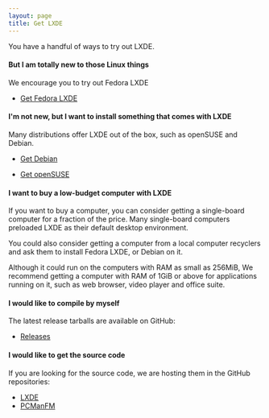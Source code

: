 ```yaml
---
layout: page
title: Get LXDE
---
```


You have a handful of ways to try out LXDE.

#### But I am totally new to those Linux things

We encourage you to try out Fedora LXDE

<ul class="actions">
  <li><a href="https://fedoraproject.org/spins/lxde/" class="button special">Get Fedora LXDE</a></li>
</ul>

#### I'm not new, but I want to install something that comes with LXDE

Many distributions offer LXDE out of the box, such as openSUSE and Debian.

<ul class="actions">
  <li><a href="https://www.debian.org/CD/live/#live-install-stable" class="button special">Get Debian</a></li>
</ul>
<ul class="actions">
  <li><a href="https://get.opensuse.org" class="button special">Get openSUSE</a></li>
</ul>

#### I want to buy a low-budget computer with LXDE

If you want to buy a computer, you can consider getting a single-board computer
for a fraction of the price.  Many single-board computers preloaded LXDE as
their default desktop environment.

You could also consider getting a computer from a local computer recyclers and
ask them to install Fedora LXDE, or Debian on it.

Although it could run on the computers with RAM as small as 256MiB, We
recommend getting a computer with RAM of 1GiB or above for applications running
on it, such as web browser, video player and office suite.

#### I would like to compile by myself

The latest release tarballs are available on GitHub:

<ul class="actions">
  <li><a href="https://github.com/lxde/releases" class="button">Releases</a></li>
</ul>

#### I would like to get the source code

If you are looking for the source code, we are hosting them in the GitHub
repositories:

<ul class="actions">
  <li><a href="https://github.com/lxde" class="button">LXDE</a></li>
  <li><a href="https://github.com/lxde/pcmanfm" class="button">PCManFM</a></li>
</ul>
